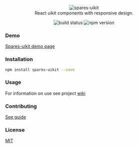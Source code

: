 
<p align="center">
   <img alt="spares-uikit" src="https://cdn.rawgit.com/korchemkin/spares-uikit/17dc1653/logo/spares-uikit-logo.svg">
   <br><span>React uikit components with responsive design.</span>
</p>
<p align="center">
   <img alt="build status" src="https://travis-ci.org/korchemkin/spares-uikit.svg?branch=master">
   <img alt="npm version" src="https://badge.fury.io/js/spares-uikit.svg?11-04)](https://badge.fury.io/js/spares-uikit?11-04">
</p>

### Demo

[Spares-uikit demo page](https://korchemkin.github.io/spares-uikit/build/)

### Installation

```sh
npm install spares-uikit --save
```

### Usage

For information on use see project [wiki](https://github.com/korchemkin/spares-uikit/wiki)

### Contributing

[See guide](https://github.com/korchemkin/spares-uikit/blob/master/CONTRIBUTING.md)

### License

[MIT](https://github.com/korchemkin/spares-uikit/wiki/License)
